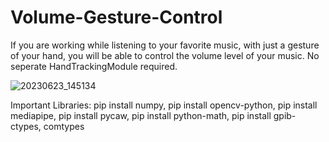 # Volume-Gesture-Control
If you are working while listening to your favorite music, with just a gesture of your hand, you will be able to control the volume level of your music. No seperate HandTrackingModule required.


![20230623_145134](https://github.com/zadkiel05/Volume-Gesture-Control/assets/136728698/17b72f3e-69fc-4dcd-a1a8-f9738c1f481b)

Important Libraries:
pip install numpy,
pip install opencv-python,
pip install mediapipe,
pip install pycaw,
pip install python-math,
pip install gpib-ctypes, comtypes
